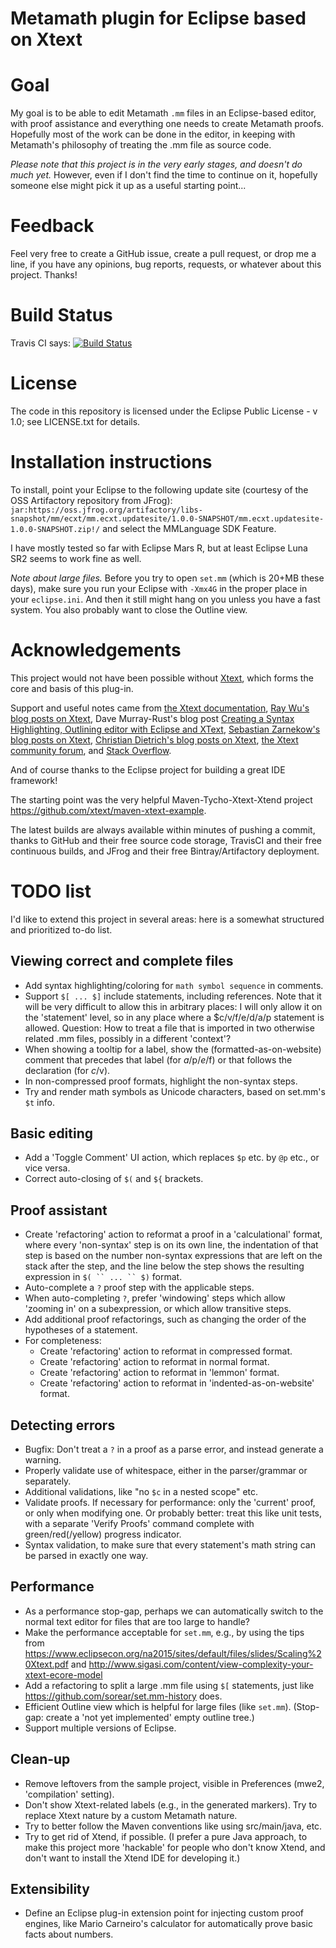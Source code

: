 Metamath plugin for Eclipse based on Xtext
==========================================

# Goal

My goal is to be able to edit Metamath `.mm` files in an Eclipse-based editor,
with proof assistance and everything one needs to create Metamath proofs.
Hopefully most of the work can be done in the editor, in keeping with
Metamath's philosophy of treating the .mm file as source code.

*Please note that this project is in the very early stages, and doesn't do much yet.*  However, even if I don't find the time to continue on it, hopefully someone else might pick it up as a useful starting point...

# Feedback

Feel very free to create a GitHub issue, create a pull request, or drop me a line, if you
have any opinions, bug reports, requests, or whatever about this project.  Thanks!

# Build Status

Travis CI says: [![Build Status](https://travis-ci.org/marnix/metamath-eclipse-xtext.svg?branch=master)](https://travis-ci.org/marnix/metamath-eclipse-xtext)

# License

The code in this repository is licensed under the Eclipse Public License - v 1.0; see LICENSE.txt for details.

# Installation instructions

To install, point your Eclipse to the following update site (courtesy of the OSS Artifactory repository from JFrog): `jar:https://oss.jfrog.org/artifactory/libs-snapshot/mm/ecxt/mm.ecxt.updatesite/1.0.0-SNAPSHOT/mm.ecxt.updatesite-1.0.0-SNAPSHOT.zip!/` and select the MMLanguage SDK Feature.

I have mostly tested so far with Eclipse Mars R, but at least Eclipse Luna SR2 seems to work fine as well.

*Note about large files.* Before you try to open `set.mm` (which is 20+MB these days), make sure you run your Eclipse with `-Xmx4G` in the proper place in your `eclipse.ini`.  And then it still might hang on you unless you have a fast system.  You also probably want to close the Outline view.

# Acknowledgements

This project would not have been possible without [Xtext](https://www.eclipse.org/Xtext/), which forms the core and basis
of this plug-in.

Support and useful notes came from
[the Xtext documentation](https://www.eclipse.org/Xtext/documentation/),
[Ray Wu's blog posts on Xtext](http://rayjcwu.logdown.com/tags/xtext),
Dave Murray-Rust's blog post [Creating a Syntax Highlighting, Outlining editor with Eclipse and XText](http://www.mo-seph.com/projects/syntaxhighlighting),
[Sebastian Zarnekow's blog posts on Xtext](https://zarnekow.blogspot.com/search/label/Xtext),
[Christian Dietrich's blog posts on Xtext](https://christiandietrich.wordpress.com/category/xtext/),
[the Xtext community forum](https://www.eclipse.org/forums/index.php/f/27/),
and [Stack Overflow](https://stackoverflow.com/questions/tagged/xtext).

And of course thanks to the Eclipse project for building a great IDE framework!

The starting point was the very helpful Maven-Tycho-Xtext-Xtend project https://github.com/xtext/maven-xtext-example.

The latest builds are always available within minutes of pushing a commit, thanks to GitHub and their free source code storage, TravisCI and their free continuous builds, and JFrog and their free Bintray/Artifactory deployment.

# TODO list

I'd like to extend this project in several areas: here is a somewhat structured and prioritized to-do list.

## Viewing correct and complete files

 - Add syntax highlighting/coloring for `` math symbol sequence `` in comments.
 - Support `$[ ... $]` include statements, including references.
   Note that it will be very difficult to allow this in arbitrary places:
   I will only allow it on the 'statement' level, so in any place where a $c/v/f/e/d/a/p statement is allowed.
   Question: How to treat a file that is imported in two otherwise related .mm files,
   possibly in a different 'context'?
 - When showing a tooltip for a label, show the (formatted-as-on-website) comment
   that precedes that label (for $a/$p/$e/$f) or that follows the declaration (for $c/$v).
 - In non-compressed proof formats, highlight the non-syntax steps.
 - Try and render math symbols as Unicode characters, based on set.mm's `$t` info.

## Basic editing

 - Add a 'Toggle Comment' UI action, which replaces `$p` etc. by `@p` etc., or vice versa.
 - Correct auto-closing of `$(` and `${` brackets.

## Proof assistant

 - Create 'refactoring' action to reformat a proof in a 'calculational' format,
   where every 'non-syntax' step is on its own line, the indentation of that
   step is based on the number non-syntax expressions that are left on the
   stack after the step, and the line below the step shows the resulting
   expression in `$( `` ... `` $)` format.
 - Auto-complete a `?` proof step with the applicable steps.
 - When auto-completing `?`, prefer 'windowing' steps which allow 'zooming in'
   on a subexpression, or which allow transitive steps.
 - Add additional proof refactorings, such as changing the order of the hypotheses
   of a statement.
 - For completeness: 
    - Create 'refactoring' action to reformat in compressed format.
    - Create 'refactoring' action to reformat in normal format.
    - Create 'refactoring' action to reformat in 'lemmon' format.
    - Create 'refactoring' action to reformat in 'indented-as-on-website' format.
   
## Detecting errors

 - Bugfix: Don't treat a `?` in a proof as a parse error, and instead generate
   a warning.
 - Properly validate use of whitespace, either in the parser/grammar or separately.
 - Additional validations, like "no `$c` in a nested scope" etc.
 - Validate proofs.  If necessary for performance: only the 'current' proof,
   or only when modifying one.  Or probably better: treat this like unit tests,
   with a separate 'Verify Proofs' command complete with green/red(/yellow) progress indicator.
 - Syntax validation, to make sure that every statement's math string can be
   parsed in exactly one way.
 
## Performance

 - As a performance stop-gap, perhaps we can automatically switch to the normal
   text editor for files that are too large to handle?
 - Make the performance acceptable for `set.mm`, e.g., by using the tips from
   https://www.eclipsecon.org/na2015/sites/default/files/slides/Scaling%20Xtext.pdf
   and http://www.sigasi.com/content/view-complexity-your-xtext-ecore-model
 - Add a refactoring to split a large .mm file using `$[` statements, just like
   https://github.com/sorear/set.mm-history does.
 - Efficient Outline view which is helpful for large files (like `set.mm`).
   (Stop-gap: create a 'not yet implemented' empty outline tree.)
 - Support multiple versions of Eclipse.
 
## Clean-up

 - Remove leftovers from the sample project, visible in Preferences (mwe2,
   'compilation' setting).
 - Don't show Xtext-related labels (e.g., in the generated markers).
   Try to replace Xtext nature by a custom Metamath nature.
 - Try to better follow the Maven conventions like using src/main/java, etc.
 - Try to get rid of Xtend, if possible.  (I prefer a pure Java approach, to make
   this project more 'hackable' for people who don't know Xtend, and don't want
   to install the Xtend IDE for developing it.)
 
## Extensibility

 - Define an Eclipse plug-in extension point for injecting custom proof
   engines, like Mario Carneiro's calculator for automatically prove basic
   facts about numbers.
   